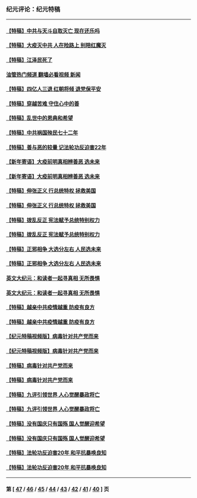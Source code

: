### 纪元评论：纪元特稿
---
#### [【特稿】中共与天斗自取灭亡 现在还乐吗](../../pages/nsc424/n13897482.md?02070330) 
#### [【特稿】大疫灭中共 人在险路上 别陪红魔灭](../../pages/nsc424/n13890697.md?02070330) 
#### [【特稿】江泽民死了](../../pages/nsc424/n13876300.md?02070330) 
#### [油管热门频道 翻墙必看视频 新闻](ok?02070330)
#### [【特稿】四亿人三退 红朝将倾 退党保平安](../../pages/nsc424/n13794378.md?02070330) 
#### [【特稿】穿越苦难 守住心中的善](../../pages/nsc424/n13784979.md?02070330) 
#### [【特稿】乱世中的恩典和希望](../../pages/nsc424/n13734687.md?02070330) 
#### [【特稿】中共祸国殃民七十二年](../../pages/nsc424/n13272607.md?02070330) 
#### [【特稿】善与恶的较量 记法轮功反迫害22年](../../pages/nsc424/n13086597.md?02070330) 
#### [【新年寄语】大疫前明真相辨善恶 选未来](../../pages/nsc424/n12660855.md?02070330) 
#### [【新年寄语】大疫前明真相辨善恶 选未来](../../pages/nsc424/n12660855.md?02070330) 
#### [【特稿】伸张正义 行总统特权 拯救美国](../../pages/nsc424/n12616806.md?02070330) 
#### [【特稿】伸张正义 行总统特权 拯救美国](../../pages/nsc424/n12616806.md?02070330) 
#### [【特稿】拨乱反正 宪法赋予总统特别权力](../../pages/nsc424/n12598306.md?02070330) 
#### [【特稿】拨乱反正 宪法赋予总统特别权力](../../pages/nsc424/n12598306.md?02070330) 
#### [【特稿】正邪相争 大选分左右 人民选未来](../../pages/nsc424/n12545208.md?02070330) 
#### [【特稿】正邪相争 大选分左右 人民选未来](../../pages/nsc424/n12545208.md?02070330) 
#### [英文大纪元：和读者一起寻真相 无所畏惧](../../pages/nsc424/n12542027.md?02070330) 
#### [英文大纪元：和读者一起寻真相 无所畏惧](../../pages/nsc424/n12542027.md?02070330) 
#### [【特稿】越亲中共疫情越重 防疫有良方](../../pages/nsc424/n12042989.md?02070330) 
#### [【特稿】越亲中共疫情越重 防疫有良方](../../pages/nsc424/n12042989.md?02070330) 
#### [【纪元特稿视频版】病毒针对共产党而来](../../pages/nsc424/n11977328.md?02070330) 
#### [【纪元特稿视频版】病毒针对共产党而来](../../pages/nsc424/n11977328.md?02070330) 
#### [【特稿】病毒针对共产党而来](../../pages/nsc424/n11928818.md?02070330) 
#### [【特稿】病毒针对共产党而来](../../pages/nsc424/n11928818.md?02070330) 
#### [【特稿】九评引领世界 人心觉醒暴政将亡](../../pages/nsc424/n11660496.md?02070330) 
#### [【特稿】九评引领世界 人心觉醒暴政将亡](../../pages/nsc424/n11660496.md?02070330) 
#### [【特稿】没有国庆只有国殇 国人觉醒迎希望](../../pages/nsc424/n11549354.md?02070330) 
#### [【特稿】没有国庆只有国殇 国人觉醒迎希望](../../pages/nsc424/n11549354.md?02070330) 
#### [【特稿】法轮功反迫害20年 和平抗暴唤良知](../../pages/nsc424/n11389135.md?02070330) 
#### [【特稿】法轮功反迫害20年 和平抗暴唤良知](../../pages/nsc424/n11389135.md?02070330) 

---
#### 第 [ [47](./47.md?02070330) / [46](./46.md?02070330) / [45](./45.md?02070330) / [44](./44.md?02070330) / [43](./43.md?02070330) / [42](./42.md?02070330) / [41](./41.md?02070330) / [40](./40.md?02070330) ] 页
